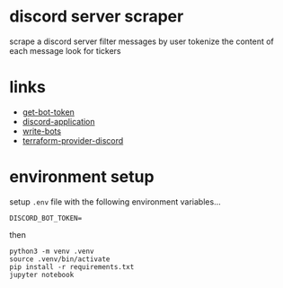 # discord server scraper

scrape a discord server
filter messages by user
tokenize the content of each message
look for tickers

# links

* [get-bot-token](img/bot-token.png)
* [discord-application](https://discord.com/developers/applications/781953254883459074/bot)
* [write-bots](https://www.writebots.com/discord-bot-token/)
* [terraform-provider-discord](https://registry.terraform.io/providers/aequasi/discord/latest/docs)

# environment setup

setup `.env` file with the following environment variables...
```
DISCORD_BOT_TOKEN=
```

then
```
python3 -m venv .venv
source .venv/bin/activate
pip install -r requirements.txt
jupyter notebook
```